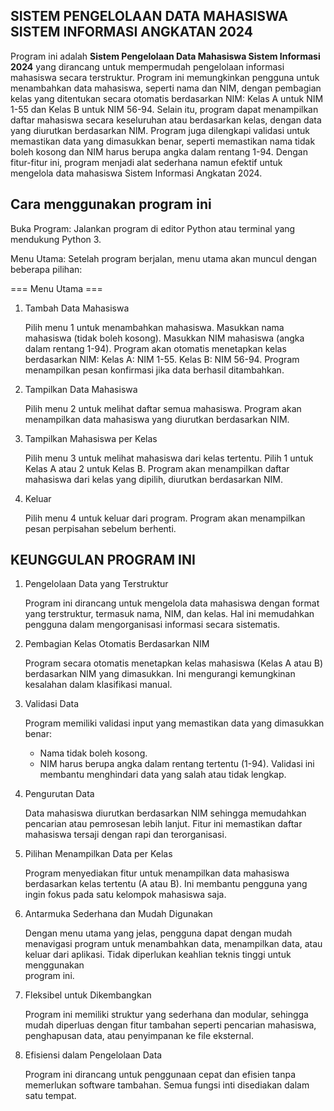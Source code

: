 ## SISTEM PENGELOLAAN DATA MAHASISWA SISTEM INFORMASI ANGKATAN 2024 ##

Program ini adalah **Sistem Pengelolaan Data Mahasiswa Sistem Informasi 2024** yang dirancang untuk mempermudah pengelolaan informasi mahasiswa secara terstruktur. Program ini memungkinkan pengguna untuk menambahkan data mahasiswa, seperti nama dan NIM, dengan pembagian kelas yang ditentukan secara otomatis berdasarkan NIM: Kelas A untuk NIM 1-55 dan Kelas B untuk NIM 56-94. Selain itu, program dapat menampilkan daftar mahasiswa secara keseluruhan atau berdasarkan kelas, dengan data yang diurutkan berdasarkan NIM. Program juga dilengkapi validasi untuk memastikan data yang dimasukkan benar, seperti memastikan nama tidak boleh kosong dan NIM harus berupa angka dalam rentang 1-94. Dengan fitur-fitur ini, program menjadi alat sederhana namun efektif untuk mengelola data mahasiswa Sistem Informasi Angkatan 2024.

## Cara menggunakan program ini ##

Buka Program: Jalankan program di editor Python atau terminal yang mendukung Python 3.

Menu Utama: Setelah program berjalan, menu utama akan muncul dengan beberapa pilihan:

=== Menu Utama ===
1. Tambah Data Mahasiswa
   
    Pilih menu 1 untuk menambahkan mahasiswa.
    Masukkan nama mahasiswa (tidak boleh kosong).
    Masukkan NIM mahasiswa (angka dalam rentang 1-94).
    Program akan otomatis menetapkan kelas berdasarkan NIM:
    Kelas A: NIM 1-55.
    Kelas B: NIM 56-94.
    Program menampilkan pesan konfirmasi jika data berhasil ditambahkan.
   
2. Tampilkan Data Mahasiswa
   
    Pilih menu 2 untuk melihat daftar semua mahasiswa.
    Program akan menampilkan data mahasiswa yang diurutkan berdasarkan NIM.

3. Tampilkan Mahasiswa per Kelas
   
    Pilih menu 3 untuk melihat mahasiswa dari kelas tertentu.
    Pilih 1 untuk Kelas A atau 2 untuk Kelas B.
    Program akan menampilkan daftar mahasiswa dari kelas yang dipilih, diurutkan berdasarkan NIM.

4. Keluar
   
   Pilih menu 4 untuk keluar dari program.
   Program akan menampilkan pesan perpisahan sebelum berhenti.


## KEUNGGULAN PROGRAM INI ##

1. Pengelolaan Data yang Terstruktur
   
   Program ini dirancang untuk mengelola data mahasiswa dengan format yang terstruktur, termasuk nama, NIM, dan kelas. Hal ini memudahkan pengguna dalam mengorganisasi informasi secara sistematis.

2. Pembagian Kelas Otomatis Berdasarkan NIM

   Program secara otomatis menetapkan kelas mahasiswa (Kelas A atau B) berdasarkan NIM yang dimasukkan. Ini mengurangi kemungkinan kesalahan dalam klasifikasi manual.

3. Validasi Data

   Program memiliki validasi input yang memastikan data yang dimasukkan benar:
   - Nama tidak boleh kosong.
   - NIM harus berupa angka dalam rentang tertentu (1-94). Validasi ini membantu menghindari data yang salah atau tidak lengkap.

4. Pengurutan Data

   Data mahasiswa diurutkan berdasarkan NIM sehingga memudahkan pencarian atau pemrosesan lebih lanjut. Fitur ini memastikan daftar mahasiswa tersaji dengan rapi dan terorganisasi.

5. Pilihan Menampilkan Data per Kelas

   Program menyediakan fitur untuk menampilkan data mahasiswa berdasarkan kelas tertentu (A atau B). Ini membantu pengguna yang ingin fokus pada satu kelompok mahasiswa saja.

6. Antarmuka Sederhana dan Mudah Digunakan

   Dengan menu utama yang jelas, pengguna dapat dengan mudah menavigasi program untuk menambahkan data, menampilkan data, atau keluar dari aplikasi. Tidak diperlukan keahlian teknis tinggi untuk menggunakan       
   program ini.

7. Fleksibel untuk Dikembangkan

   Program ini memiliki struktur yang sederhana dan modular, sehingga mudah diperluas dengan fitur tambahan seperti pencarian mahasiswa, penghapusan data, atau penyimpanan ke file eksternal.

8. Efisiensi dalam Pengelolaan Data

   Program ini dirancang untuk penggunaan cepat dan efisien tanpa memerlukan software tambahan. Semua fungsi inti disediakan dalam satu tempat.
